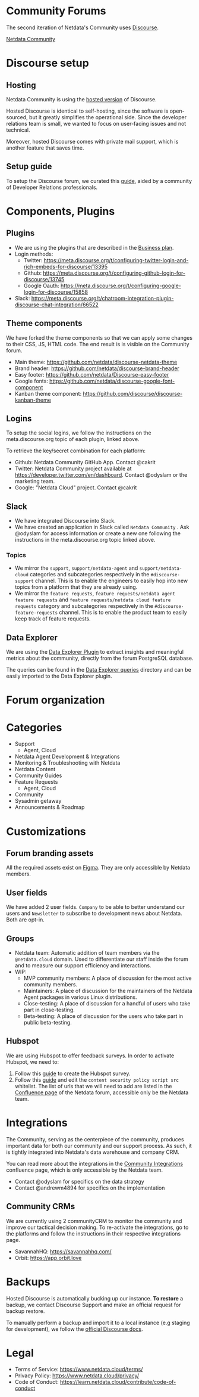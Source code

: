 # Community Forums

The second iteration of Netdata's Community uses [Discourse](https://github.com/discourse/discourse).

[Netdata Community](https://community.netdata.cloud)

# Discourse setup

## Hosting
Netdata Community is using the [hosted version](https://www.discourse.org/pricing) of Discourse.

Hosted Discourse is identical to self-hosting, since the software is open-sourced, but it greatly simplifies the operational side. Since the developer relations team is small, we wanted to focus on user-facing issues and not technical.

Moreover, hosted Discourse comes with private mail support, which is another feature that saves time.

## Setup guide

To setup the Discourse forum, we curated this [guide](https://github.com/OdysLam/devrel-resources/blob/main/Discourse.md), aided by a community of Developer Relations professionals.

# Components, Plugins

## Plugins

- We are using the plugins that are described in the [Business plan](https://www.discourse.org/plugins#business).
- Login methods:
  - Twitter: https://meta.discourse.org/t/configuring-twitter-login-and-rich-embeds-for-discourse/13395
  - Github: https://meta.discourse.org/t/configuring-github-login-for-discourse/13745
  - Google Oauth: https://meta.discourse.org/t/configuring-google-login-for-discourse/15858
- Slack: https://meta.discourse.org/t/chatroom-integration-plugin-discourse-chat-integration/66522


## Theme components

We have forked the theme components so that we can apply some changes to their CSS, JS, HTML code. The end result is is visible on the Community forum.

-  Main theme: https://github.com/netdata/discourse-netdata-theme
-  Brand header: https://github.com/netdata/discourse-brand-header
-  Easy footer: https://github.com/netdata/Discourse-easy-footer
-  Google fonts: https://github.com/netdata/discourse-google-font-component
-  Kanban theme component: https://github.com/discourse/discourse-kanban-theme


## Logins

To setup the social logins, we follow the instructions on the meta.discourse.org topic of each plugin, linked above. 

To retrieve the key/secret combination for each platform:
- Github: Netdata Community GitHub App. Contact @cakrit
- Twitter: Netdata Community project available at https://developer.twitter.com/en/dashboard. Contact @odyslam or the marketing team.
- Google: "Netdata Cloud" project. Contact @cakrit

## Slack

- We have integrated Discourse into Slack. 
- We have created an application in Slack called `Netdata Community` . Ask @odyslam for access information or create a new one following the instructions in the meta.discourse.org topic linked above.

### Topics

- We mirror the `support`, `support/netdata-agent` and `support/netdata-cloud` categories and subcategories respectively in the `#discourse-support` channel. This is to enable the engineers to easily hop into new topics from a platform that they are already using.
- We mirror the `feature requests`, `feature requests/netdata agent feature requests` and `feature requests/netdata cloud feature requests` category and subcategories respectively in the `#discourse-feature-requests` channel. This is to enable the product team to easily keep track of feature requests.


## Data Explorer
We are using the [Data Explorer Plugin](https://meta.discourse.org/t/data-explorer-plugin/32566) to extract insights and meaningful metrics about the community, directly from the forum PostgreSQL database.

The queries can be found in the [Data Explorer queries](/community/Data-Explorer-queries) directory and can be easily imported to the Data Explorer plugin.

# Forum organization

# Categories

- Support
  - Agent, Cloud
- Netdata Agent Development & Integrations
- Monitoring & Troubleshooting with Netdata
- Netdata Content
- Community Guides
- Feature Requests
  - Agent, Cloud
- Community 
- Sysadmin getaway
- Announcements & Roadmap

# Customizations

## Forum branding assets

All the required assets exist on [Figma](https://www.figma.com/file/h1eC0Puk7HpMTUccF7OVXg/New-Forum-Assets?node-id=2%3A42). They are only accessible by Netdata members.

## User fields

We have added 2 user fields. `Company` to be able to better understand our users and `Newsletter` to subscribe to development news about Netdata. Both are opt-in.

## Groups

- Netdata team: Automatic addition of team members via the `@netdata.cloud` domain. Used to differentiate our staff inside the forum and to measure our support efficiency and interactions.
- WIP:
  - MVP community members: A place of discussion for the most active community members.
  - Maintainers: A place of discussion for the maintainers of the Netdata Agent packages in various Linux distributions.
  - Close-testing: A place of discussion for a handful of users who take part in close-testing.
  - Beta-testing: A place of discussion for the users who take part in public beta-testing.


## Hubspot

We are using Hubspot to offer feedback surveys. In order to activate Hubspot, we need to:
1) Follow this [guide](https://knowledge.hubspot.com/customer-feedback/create-and-send-customer-satisfaction-surveys) to create the Hubspot survey. 
2) Follow this [guide](https://meta.discourse.org/t/hubspot-chat-integration/128777) and edit the `content security policy script src` whitelist. The list of urls that we will need to add are listed in the [Confluence page](https://netdata.atlassian.net/wiki/spaces/MAR/pages/534216808/Community+Forum+sensitive+data) of the Netdata forum, accessible only be the Netdata team.

# Integrations

The Community, serving as the centerpiece of the community, produces important data for both our community and our support process. As such, it is tightly integrated into Netdata's data warehouse and company CRM. 

You can read more about the integrations in the [Community Integrations](https://netdata.atlassian.net/wiki/spaces/MAR/pages/399343750/Community+Integrations) confluence page, which is only accessible by the Netdata team.

- Contact @odyslam for specifics on the data strategy
- Contact @andrewm4894 for specifics on the implementation


## Community CRMs

We are currently using 2 communityCRM to monitor the community and improve our tactical decision making. To re-activate the integrations, go to the platforms and follow the instructions in their respective integrations page.

- SavannahHQ: https://savannahhq.com/
- Orbit: https://app.orbit.love

# Backups

Hosted Discourse is automatically bucking up our instance. **To restore** a backup, we contact Discourse Support and make an official request for backup restore.

To manually perform a backup and import it to a local instance (e.g staging for development), we follow the [official Discourse docs](https://meta.discourse.org/t/create-download-and-restore-a-backup-of-your-discourse-database/122710).

# Legal

- Terms of Service: https://www.netdata.cloud/terms/
- Privacy Policy: https://www.netdata.cloud/privacy/
- Code of Conduct: https://learn.netdata.cloud/contribute/code-of-conduct